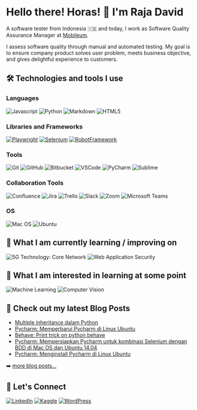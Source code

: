 # Hello there! Horas! 👋  I'm Raja David
A software tester from Indonesia 🇮🇩 and today, I work as Software Quality Assurance Manager at [Mobileum](https://www.mobileum.com/). 

I assess software quality through manual and automated testing. My goal is to ensure company product solves user problem, meets business objective, and gives delightful experience to customers.

## 🛠  Technologies and tools I use
### Languages
![Javascript](https://img.shields.io/badge/JavaScript-323330?style=for-the-badge&logo=javascript&logoColor=F7DF1E)
![Python](https://img.shields.io/badge/python-3670A0?style=for-the-badge&logo=python&logoColor=ffdd54)
![Markdown](https://img.shields.io/badge/markdown-%23000000.svg?style=for-the-badge&logo=markdown&logoColor=white)
![HTML5](https://img.shields.io/badge/html5-%23E34F26.svg?style=for-the-badge&logo=html5&logoColor=white)

### Libraries and Frameworks
[![Playwright](https://img.shields.io/badge/Playwright-45ba4b?style=for-the-badge&logo=Playwright&logoColor=white)](https://playwright.dev/)
[![Selenium](https://img.shields.io/badge/-selenium-%43B02A?style=for-the-badge&logo=selenium&logoColor=white)](https://github.com/SeleniumHQ/selenium)
[![RobotFramework](https://img.shields.io/badge/-Robot%20Framework-000000?style=for-the-badge&logo=robot-framework&logoColor=white)](https://github.com/robotframework/robotframework)

### Tools
![Git](https://img.shields.io/badge/git-%23F05033.svg?style=for-the-badge&logo=git&logoColor=white)
![GitHub](https://img.shields.io/badge/github-%23121011.svg?style=for-the-badge&logo=github&logoColor=white)
![Bitbucket](https://img.shields.io/badge/bitbucket-%230047B3.svg?style=for-the-badge&logo=bitbucket&logoColor=white)
![VSCode](https://img.shields.io/badge/VSCode-0078D4?style=for-the-badge&logo=visual%20studio%20code&logoColor=white)
![PyCharm](https://img.shields.io/badge/PyCharm-000000.svg?&style=for-the-badge&logo=PyCharm&logoColor=white)
![Sublime](https://img.shields.io/badge/sublime_text-%23575757.svg?&style=for-the-badge&logo=sublime-text&logoColor=important)

### Collaboration Tools
![Confluence](https://img.shields.io/badge/confluence-%23172BF4.svg?style=for-the-badge&logo=confluence&logoColor=white)
![Jira](https://img.shields.io/badge/jira-%230A0FFF.svg?style=for-the-badge&logo=jira&logoColor=white)
![Trello](https://img.shields.io/badge/Trello-%23026AA7.svg?style=for-the-badge&logo=Trello&logoColor=white)
![Slack](https://img.shields.io/badge/Slack-4A154B?style=for-the-badge&logo=slack&logoColor=white)
![Zoom](https://img.shields.io/badge/Zoom-2D8CFF?style=for-the-badge&logo=zoom&logoColor=white)
![Microsoft Teams](https://img.shields.io/badge/Microsoft_Teams-6264A7?style=for-the-badge&logo=microsoft-teams&logoColor=white)

### OS
![Mac OS](https://img.shields.io/badge/mac%20os-000000?style=for-the-badge&logo=macos&logoColor=F0F0F0)
![Ubuntu](https://img.shields.io/badge/Ubuntu-E95420?style=for-the-badge&logo=ubuntu&logoColor=white)

## 📖  What I am currently learning / improving on
![5G Technology: Core Network](https://img.shields.io/badge/5G%20Technology%3A%20Core%20Network-333333?style=for-the-badge)
![Web Application Security](https://img.shields.io/badge/Web%20Application%20Security-333333?style=for-the-badge)

## 🌱  What I am interested in learning at some point
![Machine Learning](https://img.shields.io/badge/Machine%20Learning-333333?style=for-the-badge)
![Computer Vision](https://img.shields.io/badge/Computer%20Vision-333333?style=for-the-badge)

## 📕  Check out my latest Blog Posts
<!-- BLOG-POST-LIST:START -->
- [Multiple inheritance dalam Python](https://techwithraja.wordpress.com/2020/08/03/multiple-inheritance-dalam-python/)
- [Pycharm: Memperbarui Pycharm di Linux Ubuntu](https://techwithraja.wordpress.com/2020/07/20/pycharm-memperbarui-pycharm-di-linux-ubuntu/)
- [Behave: Print trick on python behave](https://techwithraja.wordpress.com/2020/06/22/behave-print-trick-on-python-behave/)
- [Pycharm: Mempersiapkan Pycharm untuk kombinasi Selenium dengan BDD di Mac OS dan Ubuntu 14.04](https://techwithraja.wordpress.com/2020/05/25/pycharm-mempersiapkan-pycharm-untuk-kombinasi-selenium-dengan-bdd-di-mac-os-dan-ubuntu-14-04/)
- [Pycharm: Menginstall Pycharm di Linux Ubuntu](https://techwithraja.wordpress.com/2019/03/16/menginstall-pycharm-di-linux-ubuntu-2/)
<!-- BLOG-POST-LIST:END -->

➡️  [more blog posts...][wordpress]

## 🤝  Let's Connect 
[![LinkedIn](https://img.shields.io/badge/linkedin-%230077B5.svg?style=for-the-badge&logo=linkedin&logoColor=white)][linkedin]
[![Kaggle](https://img.shields.io/badge/Kaggle-20BEFF?style=for-the-badge&logo=Kaggle&logoColor=white)][kaggle]
[![WordPress](https://img.shields.io/badge/WordPress-%23117AC9.svg?style=for-the-badge&logo=WordPress&logoColor=white)][wordpress]

[wordpress]: https://techwithraja.wordpress.com/
[linkedin]: https://www.linkedin.com/in/rajadavidhasugian/
[kaggle]: https://www.kaggle.com/rajadavidh
